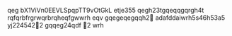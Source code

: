 qeg
bX1ViVn0EEVLSpqpTT9vOtGkL
etje355
qegh23tgqeqqgqrgh4t
rqfqrbfrgrwqrbrqheqfgwwrh
eqv
gqegeqegqqh2￑
adafddaiwrh5s46h53a5
yj224542￐2
gqqeg24qdf
￑2
wrh
